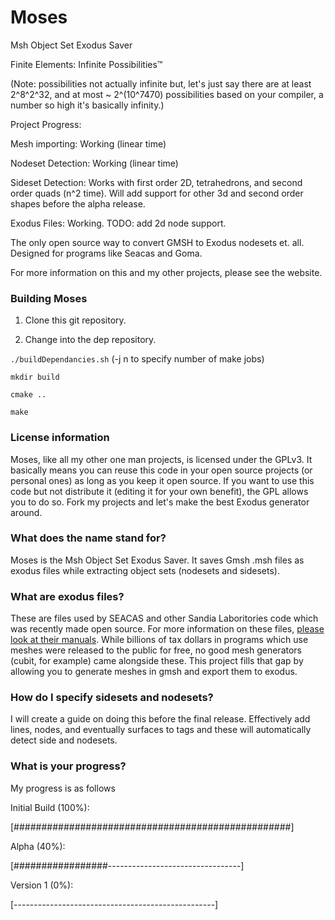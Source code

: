 # Moses
Msh Object Set Exodus Saver

Finite Elements: Infinite Possibilities™

(Note: possibilities not actually infinite but, let's just say there are at least 2^8^2^32, and at most ~ 2^(10^7470) possibilities based on your compiler, a number so high it's basically infinity.)


Project Progress:

Mesh importing: Working (linear time)

Nodeset Detection: Working (linear time)

Sideset Detection: Works with first order 2D, tetrahedrons, and second order quads (n^2 time). Will add support for other 3d and second order shapes before the alpha release.

Exodus Files: Working. TODO: add 2d node support.


The only open source way to convert GMSH to Exodus nodesets et. all. Designed for programs like Seacas and Goma.

For more information on this and my other projects, please see the website.


### Building Moses

1) Clone this git repository.

2) Change into the dep repository.

`./buildDependancies.sh` (-j n to specify number of make jobs)

`mkdir build`

`cmake ..`

`make`

### License information
Moses, like all my other one man projects, is licensed under the GPLv3. It basically means you can reuse this code in your open source projects (or personal ones) as long as you keep it open source. If you want to use this code but not distribute it (editing it for your own benefit), the GPL allows you to do so. Fork my projects and let's make the best Exodus generator around.

### What does the name stand for?
Moses is the Msh Object Set Exodus Saver. It saves Gmsh .msh files as exodus files while extracting object sets (nodesets and sidesets).

### What are exodus files?
These are files used by SEACAS and other Sandia Laboritories code which was recently made open source. For more information on these files, [please look at their manuals](http://gsjaardema.github.io/seacas/). While billions of tax dollars in programs which use meshes were released to the public for free, no good mesh generators (cubit, for example) came alongside these. This project fills that gap by allowing you to generate meshes in gmsh and export them to exodus.

### How do I specify sidesets and nodesets?
I will create a guide on doing this before the final release. Effectively add lines, nodes, and eventually surfaces to tags and these will automatically detect side and nodesets.

### What is your progress?

My progress is as follows

Initial Build (100%):

[##################################################]

Alpha (40%):

[#################---------------------------------]

Version 1 (0%):

[--------------------------------------------------]
